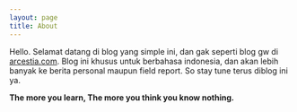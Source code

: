 ```yaml
---
layout: page
title: About
---
```


Hello.
Selamat datang di blog yang simple ini, dan gak seperti blog gw di [arcestia.com](https://arcestia.com). Blog ini khusus untuk berbahasa indonesia, dan akan lebih banyak ke berita personal maupun field report. So stay tune terus diblog ini ya.

**The more you learn, The more you think you know nothing.**
